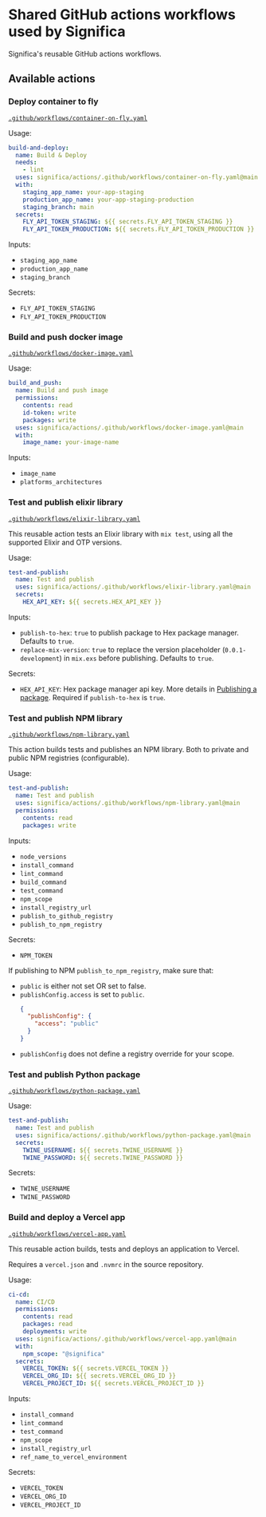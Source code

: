 # Shared GitHub actions workflows used by Significa

Significa's reusable GitHub actions workflows.

## Available actions

### Deploy container to fly

[`.github/workflows/container-on-fly.yaml`](./.github/workflows/container-on-fly.yaml)

Usage:

```yaml
build-and-deploy:
  name: Build & Deploy
  needs:
    - lint
  uses: significa/actions/.github/workflows/container-on-fly.yaml@main
  with:
    staging_app_name: your-app-staging
    production_app_name: your-app-staging-production
    staging_branch: main
  secrets:
    FLY_API_TOKEN_STAGING: ${{ secrets.FLY_API_TOKEN_STAGING }}
    FLY_API_TOKEN_PRODUCTION: ${{ secrets.FLY_API_TOKEN_PRODUCTION }}
```

Inputs:

- `staging_app_name`
- `production_app_name`
- `staging_branch`

Secrets:

- `FLY_API_TOKEN_STAGING`
- `FLY_API_TOKEN_PRODUCTION`

### Build and push docker image

[`.github/workflows/docker-image.yaml`](./.github/workflows/docker-image.yaml)

Usage:

```yaml
build_and_push:
  name: Build and push image
  permissions:
    contents: read
    id-token: write
    packages: write
  uses: significa/actions/.github/workflows/docker-image.yaml@main
  with:
    image_name: your-image-name
```

Inputs:

- `image_name`
- `platforms_architectures`

### Test and publish elixir library

[`.github/workflows/elixir-library.yaml`](./.github/workflows/elixir-library.yaml)

This reusable action tests an Elixir library with `mix test`, using all the supported Elixir and OTP
versions.

Usage:

```yaml
test-and-publish:
  name: Test and publish
  uses: significa/actions/.github/workflows/elixir-library.yaml@main
  secrets:
    HEX_API_KEY: ${{ secrets.HEX_API_KEY }}
```

Inputs:

- `publish-to-hex`: `true` to publish package to Hex package manager. Defaults to `true`.
- `replace-mix-version`: `true` to replace the version placeholder (`0.0.1-development`) in
  `mix.exs` before publishing. Defaults to `true`.

Secrets:

- `HEX_API_KEY`: Hex package manager api key. More details in
  [Publishing a package](https://hex.pm/docs/publish).
  Required if `publish-to-hex` is `true`.

### Test and publish NPM library

[`.github/workflows/npm-library.yaml`](./.github/workflows/npm-library.yaml)

This action builds tests and publishes an NPM library.
Both to private and public NPM registries (configurable).

Usage:

```yaml
test-and-publish:
  name: Test and publish
  uses: significa/actions/.github/workflows/npm-library.yaml@main
  permissions:
    contents: read
    packages: write
```

Inputs:

- `node_versions`
- `install_command`
- `lint_command`
- `build_command`
- `test_command`
- `npm_scope`
- `install_registry_url`
- `publish_to_github_registry`
- `publish_to_npm_registry`

Secrets:

- `NPM_TOKEN`

If publishing to NPM `publish_to_npm_registry`, make sure that:

- `public` is either not set OR set to false.
- `publishConfig.access` is set to `public`.
  ```json
  {
    "publishConfig": {
      "access": "public"
    }
  }
  ```
- `publishConfig` does not define a registry override for your scope.

### Test and publish Python package

[`.github/workflows/python-package.yaml`](./.github/workflows/python-package.yaml)

Usage:

```yaml
test-and-publish:
  name: Test and publish
  uses: significa/actions/.github/workflows/python-package.yaml@main
  secrets:
    TWINE_USERNAME: ${{ secrets.TWINE_USERNAME }}
    TWINE_PASSWORD: ${{ secrets.TWINE_PASSWORD }}
```

Secrets:

- `TWINE_USERNAME`
- `TWINE_PASSWORD`

### Build and deploy a Vercel app

[`.github/workflows/vercel-app.yaml`](./.github/workflows/vercel-app.yaml)

This reusable action builds, tests and deploys an application to Vercel.

Requires a `vercel.json` and `.nvmrc` in the source repository.

Usage:

```yaml
ci-cd:
  name: CI/CD
  permissions:
    contents: read
    packages: read
    deployments: write
  uses: significa/actions/.github/workflows/vercel-app.yaml@main
  with:
    npm_scope: "@significa"
  secrets:
    VERCEL_TOKEN: ${{ secrets.VERCEL_TOKEN }}
    VERCEL_ORG_ID: ${{ secrets.VERCEL_ORG_ID }}
    VERCEL_PROJECT_ID: ${{ secrets.VERCEL_PROJECT_ID }}
```

Inputs:

- `install_command`
- `lint_command`
- `test_command`
- `npm_scope`
- `install_registry_url`
- `ref_name_to_vercel_environment`

Secrets:

- `VERCEL_TOKEN`
- `VERCEL_ORG_ID`
- `VERCEL_PROJECT_ID`
